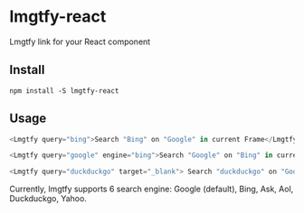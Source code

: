 # lmgtfy-react

Lmgtfy link for your React component

## Install
```
npm install -S lmgtfy-react
```
## Usage

```javascript
<Lmgtfy query="bing">Search "Bing" on "Google" in current Frame</Lmgtfy>

<Lmgtfy query="google" engine="bing">Search "Google" on "Bing" in current Frame</Lmgtfy>

<Lmgtfy query="duckduckgo" target="_blank"> Search "duckduckgo" on "Google" in new tab </Lmgtfy>

```

Currently, lmgtfy supports 6 search engine: Google (default), Bing, Ask, Aol, Duckduckgo, Yahoo.

